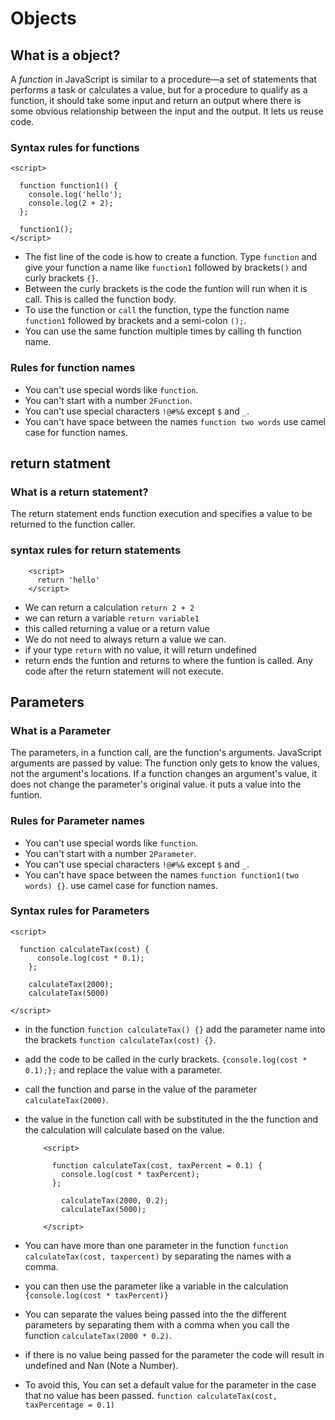 # Objects

## What is a object?

A _function_ in JavaScript is similar to a procedure—a set of statements that performs a task or calculates a value, but for a procedure to qualify as a function, it should take some input and return an output where there is some obvious relationship between the input and the output. It lets us reuse code.

### Syntax rules for functions

    <script>

      function function1() {
        console.log('hello');
        console.log(2 + 2);
      };

      function1();
    </script>

  - The fist line of the code is how to create a function. Type `function` and give your function a name like `function1` followed by brackets`()` and curly brackets `{}`.
  - Between the curly brackets is the code the funtion will run when it is call. This is called the function body.
  - To use the function or `call` the function, type the function name `function1` followed by brackets and a semi-colon `();`.
  - You can use the same function multiple times by calling th function name.

  ### Rules for function names

  - You can't use special words like `function`.
  - You can't start with a number `2Function`.
  - You can't use special characters `!@#%&` except `$` and `_`.
  - You can't have space between the names `function two words` use camel case for function names.

  ## return statment

  ### What is a return statement?

  The return statement ends function execution and specifies a value to be returned to the function caller.

  ### syntax rules for return statements

        <script>
          return 'hello'
        </script>

- We can return a calculation `return 2 + 2`
- we can return a variable `return variable1`
- this called returning a value or a return value
- We do not need to always return a value we can.
- if your type `return` with no value, it will return undefined
- return ends the funtion and returns to where the funtion is called. Any code after the return statement will not execute.


## Parameters

### What is a Parameter

The parameters, in a function call, are the function's arguments. JavaScript arguments are passed by value: The function only gets to know the values, not the argument's locations. If a function changes an argument's value, it does not change the parameter's original value. it puts a value into the funtion.

### Rules for Parameter names

  - You can't use special words like `function`.
  - You can't start with a number `2Parameter`.
  - You can't use special characters `!@#%&` except `$` and `_`.
  - You can't have space between the names `function function1(two words) {}`. use camel case for function names.

### Syntax rules for Parameters

    <script>

      function calculateTax(cost) {
          console.log(cost * 0.1);
        };

        calculateTax(2000);
        calculateTax(5000)
        
    </script>

  - in the function `function calculateTax() {}` add the parameter name into the brackets `function calculateTax(cost) {}`.
  - add the code to be called in the curly brackets. `{console.log(cost * 0.1);};` and replace the value with a parameter.
  - call the function and parse in the value of the parameter `calculateTax(2000)`.
  - the value in the function call with be substituted in the the function and the calculation will calculate based on the value.

            <script>

              function calculateTax(cost, taxPercent = 0.1) {
                console.log(cost * taxPercent);
              };

                calculateTax(2000, 0.2);
                calculateTax(5000);

            </script>

  - You can have more than one parameter in the function `function calculateTax(cost, taxpercent)` by separating the names with a comma.
  - you can then use the parameter like a variable in the calculation `{console.log(cost * taxPercent)}`
  - You can separate the values being passed into the the different parameters by separating them with a comma when you call the function `calculateTax(2000 * 0.2)`.
  - if there is no value being passed for the parameter the code will result in undefined and Nan (Note a Number).
  - To avoid this, You can set a default value for the parameter in the case that no value has been passed. `function calculateTax(cost, taxPercentage = 0.1)`

  